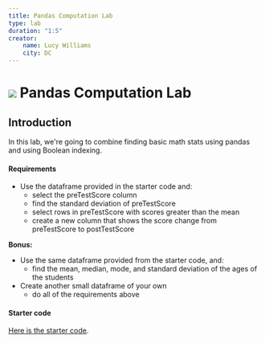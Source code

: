 ```yaml
---
title: Pandas Computation Lab
type: lab
duration: "1:5"
creator:
    name: Lucy Williams
    city: DC
---
```


# ![](https://ga-dash.s3.amazonaws.com/production/assets/logo-9f88ae6c9c3871690e33280fcf557f33.png) Pandas Computation Lab

## Introduction
In this lab, we're going to combine finding basic math stats using pandas and using Boolean indexing.

#### Requirements

- Use the dataframe provided in the starter code and:
    - select the preTestScore column
    - find the standard deviation of preTestScore
    - select rows in preTestScore with scores greater than the mean
    - create a new column that shows the score change from preTestScore to postTestScore

**Bonus:**
- Use the same dataframe provided from the starter code, and:
    - find the mean, median, mode, and standard deviation of the ages of the students
- Create another small dataframe of your own
    - do all of the requirements above

#### Starter code

[Here is the starter code](./code/starter-code/w2-2.2-starter.ipynb).

